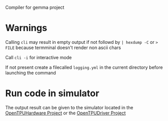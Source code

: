 Compiler for gemma project

# Warnings 
Calling `cli` may result in empty output if not followd by `| hexdump -C` or `> FILE` because termminal doesn't render non ascii chars

Call `cli -i` for interactive mode

If not present create a filecalled `logging.yml` in the current directory before launching the command

# Run code in simulator
The output result can be given to the simulator located in the [OpenTPUHardware Project](https://github.com/andrea-alfonsi/OpenTPUHardware)
or the [OpenTPUDriver Project](https://github.com/andrea-alfonsi/OpenTPUDriver)